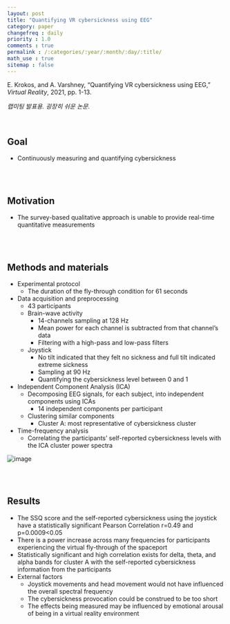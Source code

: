 ```yaml
---
layout: post
title: "Quantifying VR cybersickness using EEG"
category: paper
changefreq : daily
priority : 1.0
comments : true
permalink : /:categories/:year/:month/:day/:title/
math_use : true
sitemap : false
---
```


E. Krokos, and A. Varshney, “Quantifying VR cybersickness using EEG,” *Virtual Reality*, 2021, pp. 1-13.

*랩미팅 발표용. 굉장히 쉬운 논문.*

<br>

## Goal

- Continuously measuring and quantifying cybersickness

<br>

<br>

## Motivation

- The survey-based qualitative approach is unable to provide real-time quantitative measurements

<br>

<br>

## Methods and materials

- Experimental protocol
  - The duration of the fly-through condition for 61 seconds
- Data acquisition and preprocessing
  - 43 participants
  - Brain-wave activity
    - 14-channels sampling at 128 Hz
    - Mean power for each channel is subtracted from that channel’s data
    - Filtering with a high-pass and low-pass filters
  - Joystick
    - No tilt indicated that they felt no sickness and full tilt indicated extreme sickness
    - Sampling at 90 Hz
    - Quantifying the cybersickness level between 0 and 1
- Independent Component Analysis (ICA)
  - Decomposing EEG signals, for each subject, into independent components using ICAs
    - 14 independent components per participant
  - Clustering similar components
    - Cluster A: most representative of cybersickness cluster
- Time-frequency analysis
  - Correlating the participants’ self-reported cybersickness levels with the ICA cluster power spectra

![image](https://user-images.githubusercontent.com/85778937/139538126-ec306a14-adf0-4f90-91ad-984d64cd9555.png)

<br>

<br>

## Results

- The SSQ score and the self-reported cybersickness using the joystick have a statistically significant Pearson Correlation r=0.49 and p=0.0009<0.05 
- There is a power increase across many frequencies for participants experiencing the virtual fly-through of the spaceport
- Statistically significant and high correlation exists for delta, theta, and alpha bands for cluster A with the self-reported cybersickness information from the participants
- External factors
  - Joystick movements and head movement would not have influenced the overall spectral frequency 
  - The cybersickness provocation could be construed to be too short
  - The effects being measured may be influenced by emotional arousal of being in a virtual reality environment

